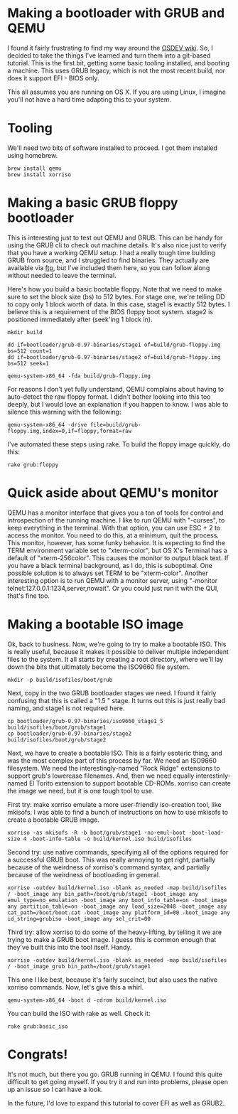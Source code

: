 # Making a bootloader with GRUB and QEMU

I found it fairly frustrating to find my way around the [OSDEV wiki](http://wiki.osdev.org/Main_Page). So, I decided to take the things I've learned and turn them into a git-based tutorial. This is the first bit, getting some basic tooling installed, and booting a machine. This uses GRUB legacy, which is not the most recent build, nor does it support EFI - BIOS only.

This all assumes you are running on OS X. If you are using Linux, I imagine you'll not have a hard time adapting this to your system.

# Tooling

We'll need two bits of software installed to proceed. I got them installed using homebrew.

    brew install qemu
    brew install xorriso

# Making a basic GRUB floppy bootloader

This is interesting just to test out QEMU and GRUB. This can be handy for using the GRUB cli to check out machine details. It's also nice just to verify that you have a working QEMU setup. I had a really tough time building GRUB from source, and I struggled to find binaries. They actually are available via [ftp](tp://alpha.gnu.org/gnu/grub/), but I've included them here, so you can follow along without needed to leave the terminal.

Here's how you build a basic bootable floppy. Note that we need to make sure to set the block size (bs) to 512 bytes. For stage one, we're telling DD to copy only 1 block worth of data. In this case, stage1 is exactly 512 bytes. I believe this is a requirement of the BIOS floppy boot system. stage2 is positioned immediately after (seek'ing 1 block in).

    mkdir build

    dd if=bootloader/grub-0.97-binaries/stage1 of=build/grub-floppy.img bs=512 count=1
    dd if=bootloader/grub-0.97-binaries/stage2 of=build/grub-floppy.img bs=512 seek=1

    qemu-system-x86_64 -fda build/grub-floppy.img

For reasons I don't yet fully understand, QEMU complains about having to auto-detect the raw floppy format. I didn't bother looking into this too deeply, but I would love an explanation if you happen to know. I was able to silence this warning with the following:

    qemu-system-x86_64 -drive file=build/grub-floppy.img,index=0,if=floppy,format=raw

I've automated these steps using rake. To build the floppy image quickly, do this:

    rake grub:floppy

# Quick aside about QEMU's monitor

QEMU has a monitor interface that gives you a ton of tools for control and introspection of the running machine. I like to run QEMU with "-curses", to keep everything in the terminal. With that option, you can use ESC + 2 to access the monitor. You need to do this, at a minimum, quit the process. This monitor, however, has some funky behavior. It is expecting to find the TERM environment variable set to "xterm-color", but OS X's Terminal has a default of "xterm-256color". This causes the monitor to output black text. If you have a black terminal background, as I do, this is suboptimal. One possible solution is to always set TERM to be "xterm-color". Another interesting option is to run QEMU with a monitor server, using "-monitor telnet:127.0.0.1:1234,server,nowait". Or you could just run it with the QUI, that's fine too.

# Making a bootable ISO image

Ok, back to business. Now, we're going to try to make a bootable ISO. This is really useful, because it makes it possible to deliver multiple independent files to the system. It all starts by creating a root directory, where we'll lay down the bits that ultimately become the ISO9660 file system.

    mkdir -p build/isofiles/boot/grub

Next, copy in the two GRUB bootloader stages we need. I found it fairly confusing that this is called a "1.5 " stage. It turns out this is just really bad naming, and stage1 is not required here.

    cp bootloader/grub-0.97-binaries/iso9660_stage1_5 build/isofiles/boot/grub/stage1
    cp bootloader/grub-0.97-binaries/stage2 build/isofiles/boot/grub/stage2

Next, we have to create a bootable ISO. This is a fairly esoteric thing, and was the most complex part of this process by far. We need an ISO9660 filesystem. We need the interestingly-named "Rock Ridge" extensions to support grub's lowercase filenames. And, then we need equally interestinly-named El Torito extension to support bootable CD-ROMs. xorriso can create the image we need, but it is one tough tool to use.

First try: make xorriso emulate a more user-friendly iso-creation tool, like mkisofs. I was able to find a bunch of instructions on how to use mkisofs to create a bootable GRUB image.

    xorriso -as mkisofs -R -b boot/grub/stage1 -no-emul-boot -boot-load-size 4 -boot-info-table -o build/kernel.iso build/isofiles

Second try: use native commands, specifying all of the options required for a successful GRUB boot. This was really annoying to get right, partially because of the weirdness of xorriso's command syntax, and partially because of the weirdness of bootloading in general.

    xorriso -outdev build/kernel.iso -blank as_needed -map build/isofiles / -boot_image any bin_path=/boot/grub/stage1 -boot_image any emul_type=no_emulation -boot_image any boot_info_table=on -boot_image any partition_table=on -boot_image any load_size=2048 -boot_image any cat_path=/boot/boot.cat -boot_image any platform_id=00 -boot_image any id_string=grubiso -boot_image any sel_crit=00

Third try: allow xorriso to do some of the heavy-lifting, by telling it we are trying to make a GRUB boot image. I guess this is common enough that they've built this into the tool itself. Handy.

    xorriso -outdev build/kernel.iso -blank as_needed -map build/isofiles / -boot_image grub bin_path=/boot/grub/stage1

This one I like best, because it's fairly succinct, but also uses the native xorriso commands. Now, let's give this a whirl.

    qemu-system-x86_64 -boot d -cdrom build/kernel.iso

You can build the ISO with rake as well. Check it:

    rake grub:basic_iso

# Congrats!

It's not much, but there you go. GRUB running in QEMU. I found this quite difficult to get going myself. If you try it and run into problems, please open up an issue so I can have a look.

In the future, I'd love to expand this tutorial to cover EFI as well as GRUB2.

